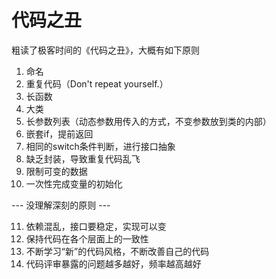 # 代码之丑

粗读了极客时间的《代码之丑》，大概有如下原则

1. 命名
2. 重复代码（Don't repeat yourself.）
3. 长函数
4. 大类
5. 长参数列表（动态参数用传入的方式，不变参数放到类的内部）
6. 嵌套if，提前返回
7. 相同的switch条件判断，进行接口抽象
8. 缺乏封装，导致重复代码乱飞
9. 限制可变的数据
10. 一次性完成变量的初始化

--- 没理解深刻的原则 ---

11. 依赖混乱，接口要稳定，实现可以变
12. 保持代码在各个层面上的一致性
13. 不断学习“新”的代码风格，不断改善自己的代码
14. 代码评审暴露的问题越多越好，频率越高越好
